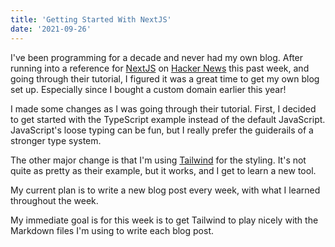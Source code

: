 ```yaml
---
title: 'Getting Started With NextJS'
date: '2021-09-26'
---
```


I've been programming for a decade and never had my own blog. After running into a reference for [NextJS](https://nextjs.org) on [Hacker News](https://news.ycombinator.com) this past week, and going through their tutorial, I figured it was a great time to get my own blog set up. Especially since I bought a custom domain earlier this year!

I made some changes as I was going through their tutorial. First, I decided to get started with the TypeScript example instead of the default JavaScript. JavaScript's loose typing can be fun, but I really prefer the guiderails of a stronger type system.

The other major change is that I'm using [Tailwind](https://tailwindcss.com) for the styling. It's not quite as pretty as their example, but it works, and I get to learn a new tool.

My current plan is to write a new blog post every week, with what I learned throughout the week.

My immediate goal is for this week is to get Tailwind to play nicely with the Markdown files I'm using to write each blog post.

